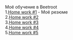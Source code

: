 Моё обучение в Beetroot
<br>
1.<a href="">Home work #1</a> - Моё резюме<br>
2.<a href="">Home work #2</a><br>
3.<a href="">Home work #3</a><br>
4.<a href="">Home work #4</a><br>
5.<a href="">Home work #5</a><br>
